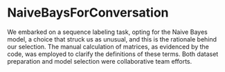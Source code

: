 # NaiveBaysForConversation
We embarked on a sequence labeling task, opting for the Naive Bayes model, a choice that struck us as unusual, and this is the rationale behind our selection.
The manual calculation of matrices, as evidenced by the code, was employed to clarify the definitions of these terms.
Both dataset preparation and model selection were collaborative team efforts.
